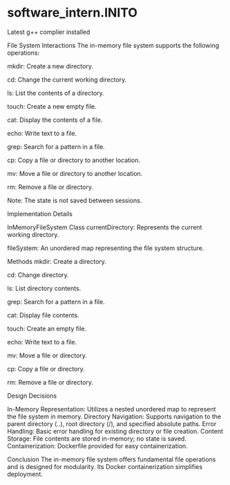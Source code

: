 # software_intern.INITO

Latest g++ complier installed

File System Interactions
The in-memory file system supports the following operations:

mkdir: Create a new directory.

cd: Change the current working directory.

ls: List the contents of a directory.

touch: Create a new empty file.

cat: Display the contents of a file.

echo: Write text to a file.

grep: Search for a pattern in a file.

cp: Copy a file or directory to another location.

mv: Move a file or directory to another location.

rm: Remove a file or directory.

Note: The state is not saved between sessions.

Implementation Details

InMemoryFileSystem Class
currentDirectory: Represents the current working directory.

fileSystem: An unordered map representing the file system structure.

Methods
mkdir: Create a directory.

cd: Change directory.

ls: List directory contents.

grep: Search for a pattern in a file.

cat: Display file contents.

touch: Create an empty file.

echo: Write text to a file.

mv: Move a file or directory.

cp: Copy a file or directory.

rm: Remove a file or directory.

Design Decisions

In-Memory Representation: Utilizes a nested unordered map to represent the file system in memory.
Directory Navigation: Supports navigation to the parent directory (..), root directory (/), and specified absolute paths.
Error Handling: Basic error handling for existing directory or file creation.
Content Storage: File contents are stored in-memory; no state is saved.
Containerization: Dockerfile provided for easy containerization.

Conclusion
The in-memory file system offers fundamental file operations and is designed for modularity. Its Docker containerization simplifies deployment.



